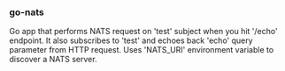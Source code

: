 ### go-nats

Go app that performs NATS request on 'test' subject when you hit '/echo' endpoint.
It also subscribes to 'test' and echoes back 'echo' query parameter from HTTP request.
Uses 'NATS_URI' environment variable to discover a NATS server.

